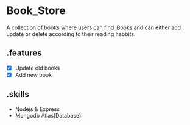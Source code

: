 # Book_Store
A collection of books where users can find iBooks and can either add , update or delete according to their reading habbits.

## .features
- [x] Update old books
- [x] Add new book

## .skills 
- Nodejs & Express
- Mongodb Atlas(Database)
